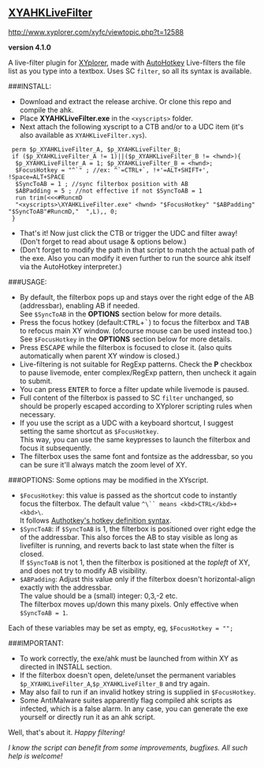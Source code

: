 ## [XYAHKLiveFilter](https://www.github.com/SammaySarkar/XYAHKLiveFilter)
http://www.xyplorer.com/xyfc/viewtopic.php?t=12588

**version 4.1.0**

A live-filter plugin for [XYplorer](http://www.xyplorer.com), made with [AutoHotkey](http://www.ahkscript.org)
Live-filters the file list as you type into a textbox. Uses SC `filter`, so all its syntax is available.

###INSTALL:
* Download and extract the release archive. Or clone this repo and compile the ahk.
* Place **XYAHKLiveFilter.exe** in the `<xyscripts>` folder.
* Next attach the following xyscript to a CTB and/or to a UDC item (it's also available as `XYAHKLiveFilter.xys`).
```
 perm $p_XYAHKLiveFilter_A, $p_XYAHKLiveFilter_B;
 if ($p_XYAHKLiveFilter_A != 1)||($p_XYAHKLiveFilter_B != <hwnd>){
  $p_XYAHKLiveFilter_A = 1; $p_XYAHKLiveFilter_B = <hwnd>;
  $FocusHotkey = "^`" ; //ex: ^`=CTRL+`, !+'=ALT+SHIFT+', !Space=ALT+SPACE
  $SyncToAB = 1 ; //sync filterbox position with AB
  $ABPadding = 5 ; //not effective if not $SyncToAB = 1
  run trim(<<<#RuncmD
  "<xyscripts>\XYAHKLiveFilter.exe" <hwnd> "$FocusHotkey" "$ABPadding" "$SyncToAB"#RuncmD,"  ",L),, 0;
 }
```
* That's it! Now just click the CTB or trigger the UDC and filter away! (Don't forget to read about usage & options below.)
* (Don't forget to modify the path in that script to match the actual path of the exe.
  Also you can modify it even further to run the source ahk itself via the AutoHotkey interpreter.)

###USAGE:
* By default, the filterbox pops up and stays over the right edge of the AB (addressbar), enabling AB if needed.<br/>
  See `$SyncToAB` in the **OPTIONS** section below for more details.
* Press the focus hotkey (default:<kbd>CTRL</kbd>+<kbd>\`</kbd>) to focus the filterbox and <kbd>TAB</kbd>
  to refocus main XY window. (ofcourse mouse can be used instead too.)<br/>
  See `$FocusHotkey` in the **OPTIONS** section below for more details.
* Press <kbd>ESCAPE</kbd> while the filterbox is focused to close it. (also quits automatically when parent XY window is closed.)
* Live-filtering is not suitable for RegExp patterns. Check the **P** checkbox to pause livemode, enter complex/RegExp pattern, then uncheck it again to submit.
* You can press <kbd>ENTER</kbd> to force a filter update while livemode is paused.
* Full content of the filterbox is passed to SC `filter` unchanged, so should be properly escaped according to XYplorer scripting rules when necessary.
* If you use the script as a UDC with a keyboard shortcut, I suggest setting the same shortcut as `$FocusHotkey`.<br/>
  This way, you can use the same keypresses to launch the filterbox and focus it subsequently.
* The filterbox uses the same font and fontsize as the addressbar, so you can be sure it'll always match the zoom level of XY.


###OPTIONS:
Some options may be modified in the XYscript.
* `$FocusHotkey`: this value is passed as the shortcut code to instantly focus the filterbox. The default value `^\`` means <kbd>CTRL</kbd>+<kbd>\`</kbd>.<br/>
  It follows [Authotkey's hotkey definition syntax](http://ahkscript.org/docs/Hotkeys.htm).
* `$SyncToAB`: if `$SyncToAB` is 1, the filterbox is positioned over right edge the of the addressbar.
  This also forces the AB to stay visible as long as livefilter is running, and reverts back to last state when the filter is closed.<br/>
  If `$SyncToAB` is not 1, then the filterbox is positioned at the *topleft* of XY, and does not try to modify AB visibility.
* `$ABPadding`: Adjust this value only if the filterbox doesn't horizontal-align exactly with the addressbar.<br/>
  The value should be a (small) integer: 0,3,-2 etc.<br/>
  The filterbox moves up/down this many pixels. Only effective when `$SyncToAB = 1`.

Each of these variables may be set as empty, eg, `$FocusHotkey = "";`

###IMPORTANT:
* To work correctly, the exe/ahk must be launched from within XY as directed in INSTALL section.
* If the filterbox doesn't open, delete/unset the permanent variables `$p_XYAHKLiveFilter_A`,`$p_XYAHKLiveFilter_B` and try again.
* May also fail to run if an invalid hotkey string is supplied in `$FocusHotkey`.
* Some AntiMalware suites apparently flag compiled ahk scripts as infected, which is a false alarm.
  In any case, you can generate the exe yourself or directly run it as an ahk script.

Well, that's about it.
*Happy filtering!*


*I know the script can benefit from some improvements, bugfixes. All such help is welcome!*